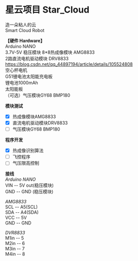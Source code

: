 # 星云项目 Star_Cloud
造一朵粘人的云  
Smart Cloud Robot  

**【硬件 Hardware】**  
Arduino NANO  
3.7V-5V 稳压模块
8*8热成像模块 AMG8833  
2路直流电机驱动模块 DRV8833  
https://blog.csdn.net/qq_44897194/article/details/105524808  
空心杯电机  
G51锂电池太阳能充电板  
锂电池1000mAh  
太阳能板  
（可选）气压模块GY68 BMP180  

**模块测试**
- [x] 热成像模块AMG8833
- [x] 直流电机驱动模块DRV8833
- [ ] 气压模块GY68 BMP180  

**程序开发**  
- [x] 热成像识别算法
- [ ] 飞控程序
- [ ] 气压限高控制

**接线**  
*Arduino NANO*  
VIN -- 5V out(稳压模块)  
GND -- GND (稳压模块)  

*AMG8833*  
SCL -- A5(SCL)  
SDA -- A4(SDA)  
VCC -- 5V  
GND -- GND  

*DVR8833*  
M1in -- 5  
M2in -- 6  
M3in -- 7  
M4in -- 8  
